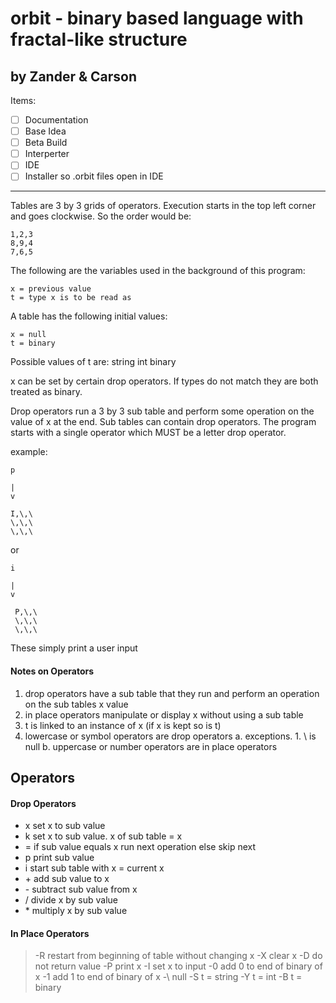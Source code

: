 # orbit - binary based language with fractal-like structure
## by Zander & Carson

Items:
- [ ] Documentation 
- [ ] Base Idea
- [ ] Beta Build
- [ ] Interperter
- [ ] IDE
- [ ] Installer so .orbit files open in IDE

***

Tables are 3 by 3 grids of operators. Execution starts in the top left corner and goes clockwise.
So the order would be:

	1,2,3
	8,9,4
	7,6,5

The following are the variables used in the background of this program:

	x = previous value
	t = type x is to be read as

A table has the following initial values:

	x = null
	t = binary

Possible values of t are:
string
int
binary

x can be set by certain drop operators.
If types do not match they are both treated as binary.

Drop operators run a 3 by 3 sub table and perform some operation on the value of x at the end.
Sub tables can contain drop operators. The program starts with a single operator which MUST
be a letter drop operator.

example:

	p
	
	|
	v
  
 	I,\,\
  	\,\,\
  	\,\,\
  
or 

	i
	
	|
	v
  
 	 P,\,\
 	 \,\,\
 	 \,\,\

These simply print a user input

#### Notes on Operators
1. drop operators have a sub table that they run and perform an operation on the sub tables x value
2. in place operators manipulate or display x without using a sub table
3. t is linked to an instance of x (if x is kept so is t)
4. lowercase or symbol operators are drop operators
	a. exceptions.
		1. \ is null
	b. uppercase or number operators are in place operators

## Operators 

#### Drop Operators

- x	set x to sub value
- k	set x to sub value. x of sub table = x
- =	if sub value equals x run next operation else skip next
- p	print sub value
- i	start sub table with x = current x
- \+	add sub value to x
- \-	subtract sub value from x
- /	divide x by sub value
- \*	multiply x by sub value

#### In Place Operators

> -R	restart from beginning of table without changing x
> -X	clear x
> -D	do not return value
> -P	print x
> -I	set x to input
> -0	add 0 to end of binary of x
> -1	add 1 to end of binary of x
> -\ 	null
> -S	t = string
> -Y	t = int
> -B	t = binary
